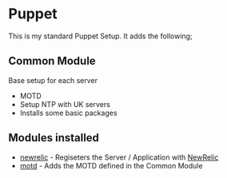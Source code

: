 # Puppet

This is my standard Puppet Setup. It adds the following;

## Common Module
Base setup for each server

* MOTD  
* Setup NTP with UK servers
* Installs some basic packages

## Modules installed

* [newrelic](https://github.com/fsalum/puppet-newrelic) - Regiseters the Server / Application with [NewRelic](http://newrelic.com)
* [motd](https://github.com/saz/puppet-motd) - Adds the MOTD defined in the Common Module